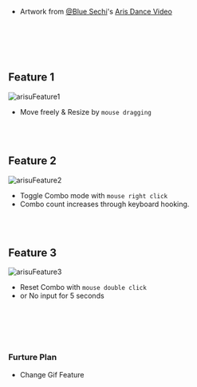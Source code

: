 <br></br>
 * Artwork from [@Blue Sechi](https://x.com/sechihyeo)'s [Aris Dance Video](https://youtu.be/T9F1Wk8DQdg?si=5ECN2Ge3BK0W9hSC)


<br></br><br></br>
## Feature 1
![arisuFeature1](https://github.com/user-attachments/assets/bb1d13d9-6551-4662-997d-463c24d0c669)

* Move freely & Resize by ``mouse dragging``

  
<br></br>
## Feature 2
![arisuFeature2](https://github.com/user-attachments/assets/a27d0a7b-20a5-4eab-b52d-309dbd9b1564)

* Toggle Combo mode with ``mouse right click``
* Combo count increases through keyboard hooking.



<br></br>
## Feature 3
![arisuFeature3](https://github.com/user-attachments/assets/4e26b96b-3266-4c96-8e40-36ce6f7d63cc)

* Reset Combo with ``mouse double click``
* or No input for 5 seconds

<br></br>
<br></br>
### Furture Plan

* Change Gif Feature

